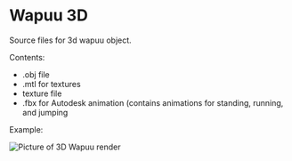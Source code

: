 # Wapuu 3D
Source files for 3d wapuu object.

Contents:
- .obj file
- .mtl for textures
- texture file
- .fbx for Autodesk animation (contains animations for standing, running, and jumping

Example:

![Picture of 3D Wapuu render](https://www.dropbox.com/s/o7kbuzt23ja045i/wapuu-3d-example.gif "Wapuu object, 2 source lights in current camera view")
